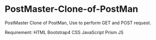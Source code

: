# PostMaster-Clone-of-PostMan

PostMaster Clone of PostMan, Use to perform GET and POST request.

Requirement:
HTML
Bootstrap4
CSS
JavaScript
Prism JS
